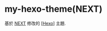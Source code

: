 # my-hexo-theme(NEXT)

基於 [NEXT](https://github.com/theme-next/hexo-theme-next) 修改的 [[Hexo](https://hexo.io/)] 主題.